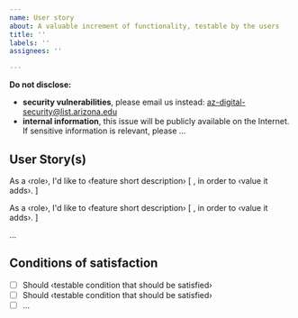 ```yaml
---
name: User story
about: A valuable increment of functionality, testable by the users
title: ''
labels: ''
assignees: ''

---
```


**Do not disclose:** 

- **security vulnerabilities**, please email us instead: az-digital-security@list.arizona.edu
- **internal information**, this issue will be publicly available on the Internet. If sensitive information is relevant, please ...

## User Story(s)

<!--- Edit and replace examples below. Add or remove as needed  -->

As a ‹role›, I'd like to ‹feature short description› [ , in order to ‹value it adds›. ]

As a ‹role›, I'd like to ‹feature short description› [ , in order to ‹value it adds›. ]

…

## Conditions of satisfaction
- [ ] Should ‹testable condition that should be satisfied›
- [ ] Should ‹testable condition that should be satisfied›
- [ ] …

<!--- ## _DELETE FOLLOWING SECTIONS_

### Roles

* _Visitor_ of an Arizona Quickstart website
* _Member_ of the Arizona Digital team
* _Admin_ of the Arizona Digital team

### A good user story should be (I-N-V-E-S-T principle)

* _Independent_ (from other user stories, allowing to realize them in any order)
* _Negotiable_ (omit details that would freeze the story)
* _Valuable_ (implementation delivers an increment of functionality, observable by and useful to users)
* _Estimatable_ (developers should be able to estimate its size relative to other stories)
* _Sizable_ (implementation fits in one iteration – if it needs many to complete, it is an EPIC)
* _Testable_ (user must be able to check the conditions of satisfaction). -->